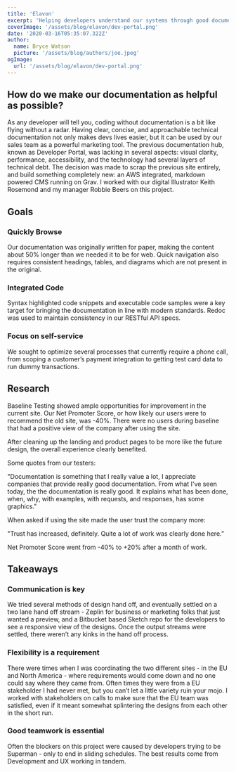 ```yaml
---
title: 'Elavon'
excerpt: 'Helping developers understand our systems through good documentation'
coverImage: '/assets/blog/elavon/dev-portal.png'
date: '2020-03-16T05:35:07.322Z'
author:
  name: Bryce Watson
  picture: '/assets/blog/authors/joe.jpeg'
ogImage:
  url: '/assets/blog/elavon/dev-portal.png'
---
```


## How do we make our documentation as helpful as possible?

As any developer will tell you, coding without documentation is a bit like flying without a radar. Having clear, concise, and approachable technical documentation not only makes devs lives easier, but it can be used by our sales team as a powerful marketing tool. The previous documentation hub, known as Developer Portal, was lacking in several aspects: visual clarity, performance, accessibility, and the technology had several layers of technical debt. The decision was made to scrap the previous site entirely, and build something completely new: an AWS integrated, markdown powered CMS running on Grav. I worked with our digital Illustrator Keith Rosemond and my manager Robbie Beers on this project. 

## Goals

### Quickly Browse

Our documentation was originally written for paper, making the content about 50% longer than we needed it to be for web. Quick navigation also requires consistent headings, tables, and diagrams which are not present in the original. 

### Integrated Code

Syntax highlighted code snippets and executable code samples were a key target for bringing the documentation in line with modern standards. Redoc was used to maintain consistency in our RESTful API specs.

### Focus on self-service

We sought to optimize several processes that currently require a phone call, from scoping a customer’s payment integration to getting test card data to run dummy transactions. 

## Research

Baseline Testing showed ample opportunities for improvement in the current site. Our Net Promoter Score, or how likely our users were to recommend the old site, was -40%. There were no users during baseline that had a positive view of the company after using the site.

After cleaning up the landing and product pages to be more like the future design, the overall experience clearly benefited.

Some quotes from our testers:

"Documentation is something that I really value a lot, I appreciate companies that provide really good documentation. From what I've seen today, the the documentation is really good. It explains what has been done, when, why, with examples, with requests, and responses, has some graphics."

When asked if using the site made the user trust the company more:

"Trust has increased, definitely. Quite a lot of work was clearly done here.”

Net Promoter Score went from -40% to +20% after a month of work.

## Takeaways

### Communication is key

We tried several methods of design hand off, and eventually settled on a two lane hand off stream - Zeplin for business or marketing folks that just wanted a preview, and a Bitbucket based Sketch repo for the developers to see a responsive view of the designs. Once the output streams were settled, there weren’t any kinks in the hand off process.

### Flexibility is a requirement

There were times when I was coordinating the two different sites - in the EU and North America - where requirements would come down and no one could say where they came from. Often times they were from a EU stakeholder I had never met, but you can’t let a little variety ruin your mojo. I worked with stakeholders on calls to make sure that the EU team was satisfied, even if it meant somewhat splintering the designs from each other in the short run. 

### Good teamwork is essential

Often the blockers on this project were caused by developers trying to be Superman - only to end in sliding schedules. The best results come from Development and UX working in tandem.